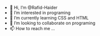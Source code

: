 - 👋 Hi, I’m @Rafid-Haider
- 👀 I’m interested in programing
- 🌱 I’m currently learning CSS and HTML
- 💞️ I’m looking to collaborate on programing
- 📫 How to reach me ...

<!---
Rafid-Haider/Rafid-Haider is a ✨ special ✨ repository because its `README.md` (this file) appears on your GitHub profile.
You can click the Preview link to take a look at your changes.
--->

